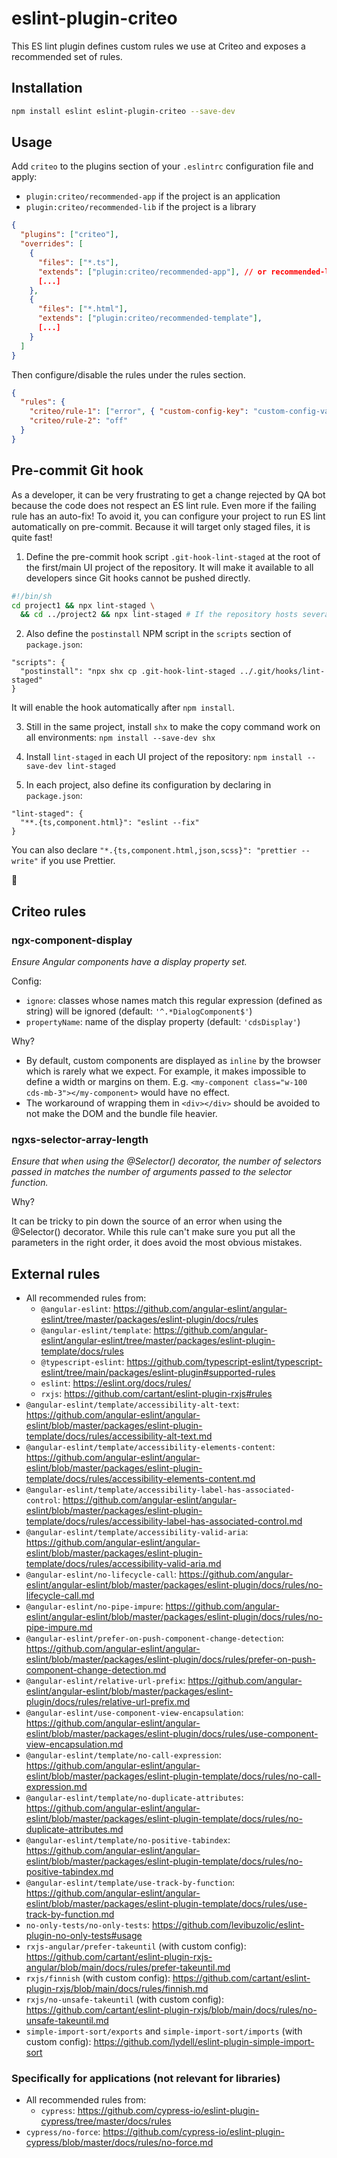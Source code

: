 # eslint-plugin-criteo

This ES lint plugin defines custom rules we use at Criteo and exposes a recommended set of rules.

## Installation

```sh
npm install eslint eslint-plugin-criteo --save-dev
```

## Usage

Add `criteo` to the plugins section of your `.eslintrc` configuration file and apply:

- `plugin:criteo/recommended-app` if the project is an application
- `plugin:criteo/recommended-lib` if the project is a library

```json
{
  "plugins": ["criteo"],
  "overrides": [
    {
      "files": ["*.ts"],
      "extends": ["plugin:criteo/recommended-app"], // or recommended-lib
      [...]
    },
    {
      "files": ["*.html"],
      "extends": ["plugin:criteo/recommended-template"],
      [...]
    }
  ]
}
```

Then configure/disable the rules under the rules section.

```json
{
  "rules": {
    "criteo/rule-1": ["error", { "custom-config-key": "custom-config-value" }],
    "criteo/rule-2": "off"
  }
}
```

## Pre-commit Git hook

As a developer, it can be very frustrating to get a change rejected by QA bot because the code does not respect an ES lint rule. Even more if the failing rule has an auto-fix! To avoid it, you can configure your project to run ES lint automatically on pre-commit. Because it will target only staged files, it is quite fast!

1. Define the pre-commit hook script `.git-hook-lint-staged` at the root of the first/main UI project of the repository. It will make it available to all developers since Git hooks cannot be pushed directly.

```sh
#!/bin/sh
cd project1 && npx lint-staged \
  && cd ../project2 && npx lint-staged # If the repository hosts several projects, add each of them
```

2. Also define the `postinstall` NPM script in the `scripts` section of `package.json`:

```
"scripts": {
  "postinstall": "npx shx cp .git-hook-lint-staged ../.git/hooks/lint-staged"
}
```

It will enable the hook automatically after `npm install`.

3. Still in the same project, install `shx` to make the copy command work on all environments: `npm install --save-dev shx`

4. Install `lint-staged` in each UI project of the repository: `npm install --save-dev lint-staged`

5. In each project, also define its configuration by declaring in `package.json`:

```
"lint-staged": {
  "**.{ts,component.html}": "eslint --fix"
}
```

You can also declare `"*.{ts,component.html,json,scss}": "prettier --write"` if you use Prettier.

🙌

## Criteo rules

### ngx-component-display

_Ensure Angular components have a display property set._

Config:

- `ignore`: classes whose names match this regular expression (defined as string) will be ignored (default: `'^.*DialogComponent$'`)
- `propertyName`: name of the display property (default: `'cdsDisplay'`)

Why?

- By default, custom components are displayed as `inline` by the browser which is rarely what we expect. For example, it makes impossible to define a width or margins on them. E.g. `<my-component class="w-100 cds-mb-3"></my-component>` would have no effect.
- The workaround of wrapping them in `<div></div>` should be avoided to not make the DOM and the bundle file heavier.

### ngxs-selector-array-length

_Ensure that when using the @Selector() decorator, the number of selectors passed in matches the number of arguments passed to the selector function._

Why?

It can be tricky to pin down the source of an error when using the @Selector() decorator. While this rule can't make sure you put all the parameters in the right order, it does avoid the most obvious mistakes.

## External rules

- All recommended rules from:
  - `@angular-eslint`: https://github.com/angular-eslint/angular-eslint/tree/master/packages/eslint-plugin/docs/rules
  - `@angular-eslint/template`: https://github.com/angular-eslint/angular-eslint/tree/master/packages/eslint-plugin-template/docs/rules
  - `@typescript-eslint`: https://github.com/typescript-eslint/typescript-eslint/tree/main/packages/eslint-plugin#supported-rules
  - `eslint`: https://eslint.org/docs/rules/
  - `rxjs`: https://github.com/cartant/eslint-plugin-rxjs#rules
- `@angular-eslint/template/accessibility-alt-text`: https://github.com/angular-eslint/angular-eslint/blob/master/packages/eslint-plugin-template/docs/rules/accessibility-alt-text.md
- `@angular-eslint/template/accessibility-elements-content`: https://github.com/angular-eslint/angular-eslint/blob/master/packages/eslint-plugin-template/docs/rules/accessibility-elements-content.md
- `@angular-eslint/template/accessibility-label-has-associated-control`: https://github.com/angular-eslint/angular-eslint/blob/master/packages/eslint-plugin-template/docs/rules/accessibility-label-has-associated-control.md
- `@angular-eslint/template/accessibility-valid-aria`: https://github.com/angular-eslint/angular-eslint/blob/master/packages/eslint-plugin-template/docs/rules/accessibility-valid-aria.md
- `@angular-eslint/no-lifecycle-call`: https://github.com/angular-eslint/angular-eslint/blob/master/packages/eslint-plugin/docs/rules/no-lifecycle-call.md
- `@angular-eslint/no-pipe-impure`: https://github.com/angular-eslint/angular-eslint/blob/master/packages/eslint-plugin/docs/rules/no-pipe-impure.md
- `@angular-eslint/prefer-on-push-component-change-detection`: https://github.com/angular-eslint/angular-eslint/blob/master/packages/eslint-plugin/docs/rules/prefer-on-push-component-change-detection.md
- `@angular-eslint/relative-url-prefix`: https://github.com/angular-eslint/angular-eslint/blob/master/packages/eslint-plugin/docs/rules/relative-url-prefix.md
- `@angular-eslint/use-component-view-encapsulation`: https://github.com/angular-eslint/angular-eslint/blob/master/packages/eslint-plugin/docs/rules/use-component-view-encapsulation.md
- `@angular-eslint/template/no-call-expression`: https://github.com/angular-eslint/angular-eslint/blob/master/packages/eslint-plugin-template/docs/rules/no-call-expression.md
- `@angular-eslint/template/no-duplicate-attributes`: https://github.com/angular-eslint/angular-eslint/blob/master/packages/eslint-plugin-template/docs/rules/no-duplicate-attributes.md
- `@angular-eslint/template/no-positive-tabindex`: https://github.com/angular-eslint/angular-eslint/blob/master/packages/eslint-plugin-template/docs/rules/no-positive-tabindex.md
- `@angular-eslint/template/use-track-by-function`: https://github.com/angular-eslint/angular-eslint/blob/master/packages/eslint-plugin-template/docs/rules/use-track-by-function.md
- `no-only-tests/no-only-tests`: https://github.com/levibuzolic/eslint-plugin-no-only-tests#usage
- `rxjs-angular/prefer-takeuntil` (with custom config): https://github.com/cartant/eslint-plugin-rxjs-angular/blob/main/docs/rules/prefer-takeuntil.md
- `rxjs/finnish` (with custom config): https://github.com/cartant/eslint-plugin-rxjs/blob/main/docs/rules/finnish.md
- `rxjs/no-unsafe-takeuntil` (with custom config): https://github.com/cartant/eslint-plugin-rxjs/blob/main/docs/rules/no-unsafe-takeuntil.md
- `simple-import-sort/exports` and `simple-import-sort/imports` (with custom config): https://github.com/lydell/eslint-plugin-simple-import-sort

### Specifically for applications (not relevant for libraries)

- All recommended rules from:
  - `cypress`: https://github.com/cypress-io/eslint-plugin-cypress/tree/master/docs/rules
- `cypress/no-force`: https://github.com/cypress-io/eslint-plugin-cypress/blob/master/docs/rules/no-force.md
